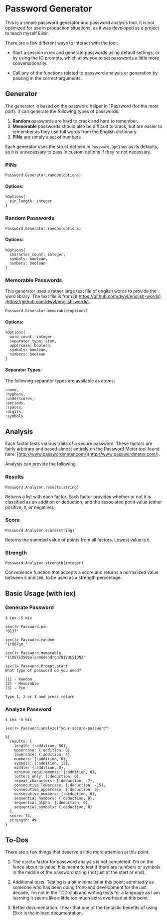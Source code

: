 # Password Generator

This is a simple password generator and password analysis tool. It is not optimized for use in production situations, as it was developed as a project to teach myself Elixir.

There are a few different ways to interact with the tool:

- Start a session in iex and generate passwords using default settings, or by using the IO prompts, which allow you to set passwords a little more conversationally.

- Call any of the functions related to password analysis or generation by passing in the correct arguments.

## Generator

The generator is based on the password helper in 1Password (for the most part). It can generate the following types of passwords:

1. **Random** passwords are hard to crack and hard to remember.
2. **Memorable** passwords should also be difficult to crack, but are easier to remember as they use full words from the English dictionary
3. **PINs** are simply a set of numbers

Each generator uses the struct defined in `Password.Options` as its defaults, so it is unnecessary to pass in custom options if they're not necessary.

### PINs

`Password.Generator.random(options)`

#### Options:

```
%Options{
  pin_length: integer
}
```

### Random Passwords

`Password.Generator.random(options)`

#### Options:

```
%Options{
  character_count: integer,
  symbols: boolean,
  numbers: boolean
}
```

### Memorable Passwords

This generator uses a rather large text file of english words to provide the word library. The text file is from [# https://github.com/dwyl/english-words](https://github.com/dwyl/english-words).

`Password.Generator.memorable(options)`

#### Options:

```
%Options{
  word_count: integer,
  separator_type: atom,
  uppercase: boolean,
  symbols: boolean,
  numbers: boolean
}
```

#### Separator Types:

The following separator types are available as atoms:

```
:none,
:hyphens,
:underscores,
:periods,
:spaces,
:digits,
:symbols
```

## Analysis

Each factor tests various traits of a secure password. These factors are fairly arbitrary and based almost entirely on the Password Meter tool found here: [http://www.passwordmeter.com/](http://www.passwordmeter.com/).

Analysis can provide the following:

### Results

`Password.Analyzer.results(string)`

Returns a list with each factor. Each factor provides whether or not it is classified as an addition or deduction, and the associated point value (either positive, `0`, or negative).

### Score

`Password.Analyzer.score(string)`

Returns the summed value of points from all factors. Lowest value is `0`.

### Strength

`Password.Analyzer.strength(integer)`

Convenience function that accepts a score and returns a normalized value between `0` and `100`, to be used as a strength percentage.

## Basic Usage (with iex)

### Generate Password

```
$ iex -S mix

iex()> Password.pin
"0137"

iex()> Password.random
"1!067qU_"

iex()> Password.memorable
"ICOSTEUS9balsamodendron7DIVULSION2"

iex()> Password.Prompt.start
What type of password do you need?

[1] - Random
[2] - Memorable
[3] - Pin

Type 1, 2 or 3 and press return

```

### Analyze Password

```
$ iex -S mix

iex()> Password.analyze("your-secure-password")

%{
  results: [
    length: {:addition, 80},
    uppercase: {:addition, 0},
    lowercase: {:addition, 4},
    numbers: {:addition, 0},
    symbols: {:addition, 12},
    middle: {:addition, 0},
    minimum_requirements: {:addition, 0},
    letters_only: {:deduction, 0},
    repeat_characters: {:deduction, -7},
    consecutive_lowercase: {:deduction, -15},
    consecutive_uppercase: {:deduction, 0},
    consecutive_numbers: {:deduction, 0},
    sequential_numbers: {:deduction, 0},
    sequential_alpha: {:deduction, 0},
    sequential_symbols: {:deduction, 0}
  ],
  score: 74,
  strength: 49
}

```

## To-Dos

There are a few things that deserve a little more attention at this point:

1. The `middle` factor for password analysis is not completed. I'm on the fence about its value. It is meant to test if there are numbers or symbols in the middle of the password string (not just at the start or end).

2. Additional tests. Testing is a bit minimalist at this point; admittedly as someone who has been doing front-end development for the last decade, I'm not in the TDD club and writing tests for a language as I am learning it seems like a little too much extra overhead at this point.

3. Better documentation. I hear that one of the fantastic benefits of using Elixir is the inlined documentation.
